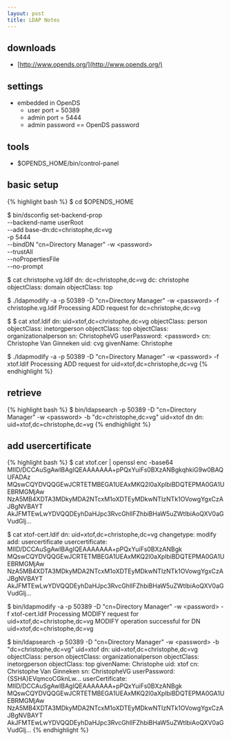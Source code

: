 ```yaml
---
layout: post
title: LDAP Notes
---
```


## downloads

* [http://www.opends.org/](http://www.opends.org/)

## settings

* embedded in OpenDS 
  * user port = 50389
  * admin port = 5444
  * admin password == OpenDS password

## tools
* $OPENDS_HOME/bin/control-panel

## basic setup

{% highlight bash %}
$ cd $OPENDS_HOME

$ bin/dsconfig set-backend-prop \
               --backend-name userRoot \
               --add base-dn:dc=christophe,dc=vg \
               -p 5444 \
               --bindDN "cn=Directory Manager" 
               -w &lt;password> \
               --trustAll \
               --noPropertiesFile \
               --no-prompt

$ cat christophe.vg.ldif 
dn: dc=christophe,dc=vg
dc: christophe
objectClass: domain
objectClass: top

$ ./ldapmodify -a -p 50389 -D "cn=Directory Manager" -w &lt;password> -f christophe.vg.ldif
Processing ADD request for dc=christophe,dc=vg

$ $ cat xtof.ldif
dn: uid=xtof,dc=christophe,dc=vg
objectClass: person
objectClass: inetorgperson
objectClass: top
objectClass: organizationalperson
sn: ChristopheVG
userPassword: &lt;password>
cn: Christophe Van Ginneken
uid: cvg
givenName: Christophe

$ ./ldapmodify -a -p 50389 -D "cn=Directory Manager" -w &lt;password> -f xtof.ldif
Processing ADD request for uid=xtof,dc=christophe,dc=vg
{% endhighlight %}

## retrieve

{% highlight bash %}
$ bin/ldapsearch -p 50389 -D "cn=Directory Manager" -w &lt;password> -b "dc=christophe,dc=vg" uid=xtof dn
dn: uid=xtof,dc=christophe,dc=vg
{% endhighlight %}

## add usercertificate

{% highlight bash %}
$ cat xtof.cer | openssl enc -base64
MIID/DCCAuSgAwIBAgIQEAAAAAAA+pPQxYuiFs0BXzANBgkqhkiG9w0BAQUFADAz
MQswCQYDVQQGEwJCRTETMBEGA1UEAxMKQ2l0aXplbiBDQTEPMA0GA1UEBRMGMjAw
NzA5MB4XDTA3MDkyMDA2NTcxM1oXDTEyMDkwNTIzNTk1OVowgYgxCzAJBgNVBAYT
AkJFMTEwLwYDVQQDEyhDaHJpc3RvcGhlIFZhbiBHaW5uZWtlbiAoQXV0aGVudGlj...

$ cat xtof-cert.ldif
dn: uid=xtof,dc=christophe,dc=vg
changetype: modify
add: usercertificate
usercertificate: MIID/DCCAuSgAwIBAgIQEAAAAAAA+pPQxYuiFs0BXzANBgk
MQswCQYDVQQGEwJCRTETMBEGA1UEAxMKQ2l0aXplbiBDQTEPMA0GA1UEBRMGMjAw
NzA5MB4XDTA3MDkyMDA2NTcxM1oXDTEyMDkwNTIzNTk1OVowgYgxCzAJBgNVBAYT
AkJFMTEwLwYDVQQDEyhDaHJpc3RvcGhlIFZhbiBHaW5uZWtlbiAoQXV0aGVudGlj...

$ bin/ldapmodify -a -p 50389 -D "cn=Directory Manager" -w &lt;password> -f xtof-cert.ldif
Processing MODIFY request for uid=xtof,dc=christophe,dc=vg
MODIFY operation successful for DN uid=xtof,dc=christophe,dc=vg

$ bin/ldapsearch -p 50389 -D "cn=Directory Manager" -w &lt;password> -b "dc=christophe,dc=vg" uid=xtof
dn: uid=xtof,dc=christophe,dc=vg
objectClass: person
objectClass: organizationalperson
objectClass: inetorgperson
objectClass: top
givenName: Christophe
uid: xtof
cn: Christophe Van Ginneken
sn: ChristopheVG
userPassword: {SSHA}EVqmcoCGknLw...
userCertificate: MIID/DCCAuSgAwIBAgIQEAAAAAAA+pPQxYuiFs0BXzANBgk
MQswCQYDVQQGEwJCRTETMBEGA1UEAxMKQ2l0aXplbiBDQTEPMA0GA1UEBRMGMjAw
NzA5MB4XDTA3MDkyMDA2NTcxM1oXDTEyMDkwNTIzNTk1OVowgYgxCzAJBgNVBAYT
AkJFMTEwLwYDVQQDEyhDaHJpc3RvcGhlIFZhbiBHaW5uZWtlbiAoQXV0aGVudGlj...
{% endhighlight %}